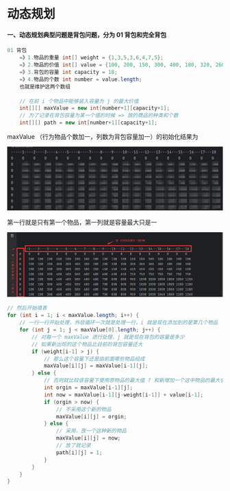 # 动态规划

#### 一、动态规划典型问题是背包问题，分为 01 背包和完全背包

```java
01 背包
    =》1.物品的重量 int[] weight = {1,3,5,3,6,4,7,5};
    =》2.物品的价值 int[] value = {100, 200, 150, 300, 400, 180, 320, 260};
    =》3.背包的容量 int capacity = 18;
    =》4.物品的个数 int number = value.length;
    也就是维护这两个数组
    
    // 在前 i 个物品中能够装入容量为 j 的最大价值
    int[][] maxValue = new int[number+1][capacity+1];
    // 为了记录在背包容量为某一个值的时候 => 放的商品的种类和个数
    int[][] path = new int[number+1][capacity+1];
```



maxValue （行为物品个数加一，列数为背包容量加一）的初始化结果为

<img src="动态规划.assets/image-20250821172220509.png" alt="image-20250821172220509" style="zoom:67%;" />

第一行就是只有第一个物品，第一列就是容量最大只是一

![image-20250821172743699](动态规划.assets/image-20250821172743699.png)

```java
// 然后开始填表
for (int i = 1; i < maxValue.length; i++) {
    // 一行一行开始处理，外层循环一次就是处理一行，i 就是现在添加到的是第几个物品
    for (int j = 1; j < maxValue[0].length; j++) {
        // 对每一个 maxValue 进行处理，j 就是现在背包的容量是多少
        // 如果新出现的这个物品比目前的背包容量还大
        if (weight[i-1] > j) {
            // 那么这个容量下还是由前面哪些物品组成
            maxValue[i][j] = maxValue[i-1][j];
        } else {
            // 否则就比较该容量下使用原物品的最大值 ? 和新增加一个这中物品的最大值
            int orgin = maxValue[i-1][j];
            int now = maxValue[i-1][j-weight[i-1]] + value[i-1];
            if (orgin > now) {
                // 不采用这个新的物品
                maxValue[i][j] = orgin;
            } else {
                // 采用，放一个这种新的物品
                maxValue[i][j] = now;
                // 放了就记录
                path[i][j] = 1;
            }
        }
    }
}

```

